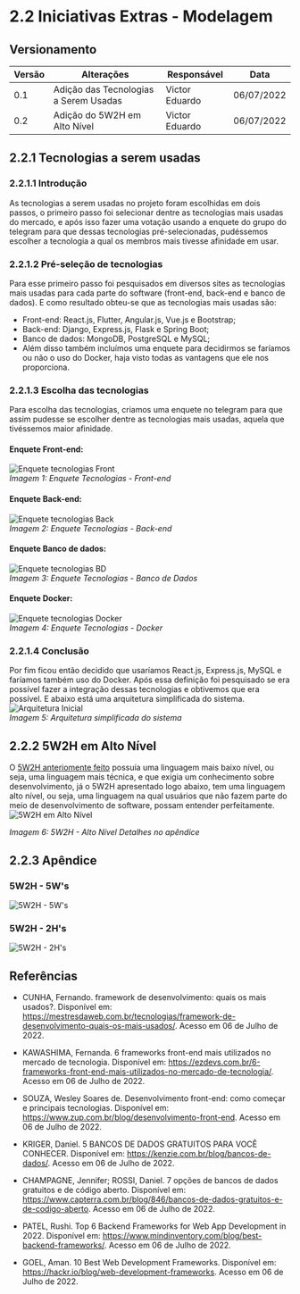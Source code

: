 # 2.2 Iniciativas Extras - Modelagem
## Versionamento

| Versão | Alterações  | Responsável | Data |
| ------ | ------- | --------------- | ---- |
| 0.1    | Adição das Tecnologias a Serem Usadas | Victor Eduardo | 06/07/2022 |
| 0.2    | Adição do 5W2H em Alto Nível | Victor Eduardo | 06/07/2022 |

## 2.2.1 Tecnologias a serem usadas
### 2.2.1.1 Introdução

As tecnologias a serem usadas no projeto foram escolhidas em dois passos, o primeiro passo foi selecionar dentre as tecnologias mais usadas do mercado, e após isso fazer uma votação usando a enquete do grupo do telegram para que dessas tecnologias pré-selecionadas, pudéssemos escolher a tecnologia a qual os membros mais tivesse afinidade em usar.

### 2.2.1.2 Pré-seleção de tecnologias
Para esse primeiro passo foi pesquisados em diversos sites as tecnologias mais usadas para cada parte do software (front-end, back-end e banco de dados). E como resultado obteu-se que as tecnologias mais usadas são:
- Front-end: React.js, Flutter, Angular.js, Vue.js e Bootstrap;
- Back-end: Django, Express.js, Flask e Spring Boot;
- Banco de dados: MongoDB, PostgreSQL e MySQL;  
- Além disso também incluímos uma enquete para decidirmos se faríamos ou não o uso do Docker, haja visto todas as vantagens que ele nos proporciona.

### 2.2.1.3 Escolha das tecnologias
Para escolha das tecnologias, criamos uma enquete no telegram para que assim pudesse se escolher dentre as tecnologias mais usadas, aquela que tivéssemos maior afinidade.
#### Enquete Front-end:
![Enquete tecnologias Front](../imgs/Enquete-tecnologias-front.png)  
_Imagem 1: Enquete Tecnologias - Front-end_
#### Enquete Back-end:
![Enquete tecnologias Back](../imgs/Enquete-tecnologias-back.png)  
_Imagem 2: Enquete Tecnologias - Back-end_
#### Enquete Banco de dados:
![Enquete tecnologias BD](../imgs/Enquete-tecnologias-BD.png)  
_Imagem 3: Enquete Tecnologias - Banco de Dados_
#### Enquete Docker:
![Enquete tecnologias Docker](../imgs/Enquete-tecnologias-Docker.png)  
_Imagem 4: Enquete Tecnologias - Docker_

### 2.2.1.4 Conclusão
Por fim ficou então decidido que usaríamos React.js, Express.js, MySQL e faríamos também uso do Docker. Após essa definição foi pesquisado se era possível fazer a integração dessas tecnologias e obtivemos que era possível. E abaixo está uma arquitetura simplificada do sistema.
![Arquitetura Inicial](../imgs/Arquitetura-inicial.png)  
_Imagem 5: Arquitetura simplificada do sistema_

## 2.2.2 5W2H em Alto Nível
O [5W2H anteriomente feito](https://unbarqdsw2022-1.github.io/2022.1_G2_DonAct/#/Base/1.1.AbordagemNaoEspecifica?id=_5w2h-vis%c3%a3o-geral) possuía uma linguagem mais baixo nível, ou seja, uma linguagem mais técnica, e que exigia um conhecimento sobre desenvolvimento, já o 5W2H apresentado logo abaixo, tem uma linguagem alto nível, ou seja, uma linguagem na qual usuários que não fazem parte do meio de desenvolvimento de software, possam entender perfeitamente.
![5W2H em Alto Nível](../imgs/5H2W_Alto_Nivel.png)  

_Imagem 6: 5W2H - Alto Nível_
_Detalhes no apêndice_
## 2.2.3 Apêndice
### 5W2H - 5W's
![5W2H - 5W's](../imgs/5H2W_Alto_Nivel%20-%20zoom1.png)
### 5W2H - 2H's
![5W2H - 2H's](../imgs/5H2W_Alto_Nivel%20-%20zoom2.png)

## Referências
- CUNHA, Fernando. framework de desenvolvimento: quais os mais usados?. Disponível em: <https://mestresdaweb.com.br/tecnologias/framework-de-desenvolvimento-quais-os-mais-usados/>. Acesso em 06 de Julho de 2022.

- KAWASHIMA, Fernanda. 6 frameworks front-end mais utilizados no mercado de tecnologia. Disponível em: <https://ezdevs.com.br/6-frameworks-front-end-mais-utilizados-no-mercado-de-tecnologia/>. Acesso em 06 de Julho de 2022.

- SOUZA, Wesley Soares de. Desenvolvimento front-end: como começar e principais tecnologias. Disponível em: <https://www.zup.com.br/blog/desenvolvimento-front-end>. Acesso em 06 de Julho de 2022.

- KRIGER, Daniel. 5 BANCOS DE DADOS GRATUITOS PARA VOCÊ CONHECER. Disponível em: <https://kenzie.com.br/blog/bancos-de-dados/>. Acesso em 06 de Julho de 2022.

- CHAMPAGNE, Jennifer; ROSSI, Daniel. 7 opções de bancos de dados gratuitos e de código aberto. Disponível em: <https://www.capterra.com.br/blog/846/bancos-de-dados-gratuitos-e-de-codigo-aberto>. Acesso em 06 de Julho de 2022.

- PATEL, Rushi. Top 6 Backend Frameworks for Web App Development in 2022. Disponível em: <https://www.mindinventory.com/blog/best-backend-frameworks/>. Acesso em 06 de Julho de 2022.

- GOEL, Aman. 10 Best Web Development Frameworks. Disponível em: <https://hackr.io/blog/web-development-frameworks>. Acesso em 06 de Julho de 2022.
